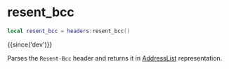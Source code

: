 # resent_bcc

```lua
local resent_bcc = headers:resent_bcc()
```

{{since('dev')}}

Parses the `Resent-Bcc` header and returns it in [AddressList](index.md#addresslist) representation.
